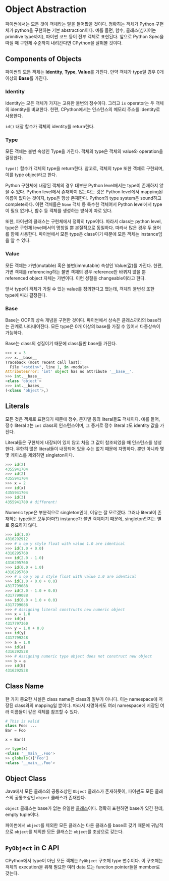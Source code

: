 # Object Abstraction

파이썬에서는 모든 것이 객체라는 말을 들어봤을 것이다.
정확히는 객체가 Python 구현체가 python을 구현하는 기본 abstraction이다.
예를 들면, 함수, 클래스(심지어는 primitive type까지), 파이썬 코드 등이 전부 객체로 표현된다.
앞으로 Python Spec을 따질 때 구현체 수준까지 내려간다면 CPython을 살펴볼 것이다.

## Components of Objects

파이썬의 모든 객체는 **Identity**, **Type**, **Value**를 가진다.
만약 객체가 type일 경우 0개 이상의 **Base**를 가진다.

### Identity

Identity는 모든 객체가 가지는 고유한 불변의 정수이다.
그리고 `is` operator는 두 객체의 identity를 비교한다.
한편, CPython에서는 인스턴스의 메모리 주소를 identity로 사용한다.

`id()` 내장 함수가 객체의 identity를 return한다.

### Type

모든 객체는 불변 속성인 Type을 가진다.
객체의 type은 객체의 value와 operation을 결정한다.

`type()` 함수가 객체의 type을 return한다.
참고로, 객체의 type 또한 객체로 구현되며, 이를 type object라고 한다.

Python 구현체에 내장된 객체의 경우 대부분 Python level에서는 type이 존재하지 않을 수 있다.
Python level에서 존재하지 않는다는 것은 Python level에서 mapping된 이름이 없다는 것이지,
type은 항상 존재한다. Python의 type system은 sound하고 complete하다.
이런 객체들은 `None` 객체 등 특수한 객체여서 Python level에서 type이 필요 없거나,
함수 등 객체를 생성하는 방식이 따로 있다.

또한, 파이썬의 클래스는 구현체에서 정확히 type이다. 따라서 class는 python level, type은 구현체 level에서의 명칭일 뿐 본질적으로 동일하다. 따라서 많은 경우 두 용어를 함께 사용한다.
파이썬에서 모든 type은 class이기 때문에 모든 객체는 instance임을 알 수 있다.

### Value

모든 객체는 가변(mutable) 혹은 불변(immutable) 속성인 Value(값)를 가진다.
한편, 가변 객체를 referencing하는 불변 객체의 경우 reference만 바뀌지 않을 뿐 referenced object 자체는 가변이다. 이런 성질을 changeable이라고 한다.

앞서 type이 객체가 가질 수 있는 value를 정의한다고 했는데, 객체의 불변성 또한 type에 따라 결정된다.

### Base

Base는 OOP의 상속 개념을 구현한 것이다. 파이썬에서 상속은 클래스끼리의 base라는 관계로 나타내어진다.
모든 type은 0개 이상의 base를 가질 수 있어서 다중상속이 가능하다.

Base는 class의 성질이기 때문에 class들만 base를 가진다.

```py
>>> x = 3
>>> x.__base__
Traceback (most recent call last):
  File "<stdin>", line 1, in <module>
AttributeError: 'int' object has no attribute '__base__'.
>>> int.__base__
<class 'object'>
>>> int.__bases__
(<class 'object'>,)
```

## Literals

모든 것은 객체로 표현되기 때문에 정수, 문자열 등의 literal들도 객체이다.
예를 들어, 정수 literal `2`는 `int` class의 인스턴스이며,
그 증거로 정수 literal `2`도 identity 값을 가진다.

Literal들은 구현체에 내장되어 있지 않고 처음 그 값이 참조되었을 때 인스턴스를 생성한다.
무한히 많은 literal들이 내장되어 있을 수는 없기 때문에 자명하다.
뿐만 아니라 몇몇 케이스를 제외하면 singleton이다.

```py
>>> id(2)
4355941704
>>> id(2)
4355941704
>>> x = 2
>>> id(x)
4355941704
>>> id(3)
4355941780 # different!
```

Numeric type은 부분적으로 singleton인데, 이유는 잘 모르겠다.
그러나 literal이 존재하는 type들은 모두(아마?) instance가 불변 객체이기 때문에,
singleton인지는 별로 중요하지 않다.

```py
>>> id(1.0)
4316292912
>>> # x op y style float with value 1.0 are identical
>>> id(1.0 + 0.0)
4316295760
>>> id(2.0 - 1.0)
4316295760
>>> id(0.0 + 1.0)
4316295760
>>> # x op y op z style float with value 1.0 are identical
>>> id(1.0 + 0.0 + 0.0)
4317799088
>>> id(2.0 - 1.0 + 0.0)
4317799088
>>> id(0.0 + 1.0 + 0.0)
4317799088
>>> # Assigning literal constructs new numeric object
>>> x = 1.0
>>> id(x)
4317797360
>>> y = 1.0 + 0.0
>>> id(y)
4317799248
>>> a = 1.0
>>> id(a)
4316292528
>>> # Assigning numeric type object does not construct new object
>>> b = a
>>> id(b)
4316292528
```

## Class Name

한 가지 중요한 사실은 class name은 class의 일부가 아니다.
이는 namespace에 저장된 class와의 mapping일 뿐이다.
따라서 자명하게도 여러 namespace에 저장된 여러 이름들이 같은 객체를 참조할 수 있다.

```py
# This is valid
class Foo: ...
Bar = Foo

x = Bar()

>> type(x)
<class '__main__.Foo'>
>> globals()['Foo']
<class '__main__.Foo'>
```

## Object Class

Java에서 모든 클래스의 공통조상인 `Object` 클래스가 존재하듯이,
파이썬도 모든 클래스의 공통조상인 `object` 클래스가 존재한다.

`object` 클래스는 base가 없는 유일한 <u>클래스</u>이다.
정확히 표현하면 base가 있긴 한데, empty tuple이다.

파이썬에서 `object`를 제외한 모든 클래스는 다른 클래스를 base로 갖기 때문에 귀납적으로 `object`를 제외한 모든 클래스는 `object`를 조상으로 갖는다.

## `PyObject` in C API

CPython에서 type이 아닌 모든 객체는 `PyObject` 구조체 type 변수이다.
이 구조체는 객체의 execution을 위해 필요한 여러 data 또는 function pointer들을 member로 갖는다.
